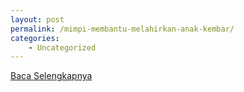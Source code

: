 ```yaml
---
layout: post
permalink: /mimpi-membantu-melahirkan-anak-kembar/
categories:
    - Uncategorized
---
```


[Baca Selengkapnya](/07)